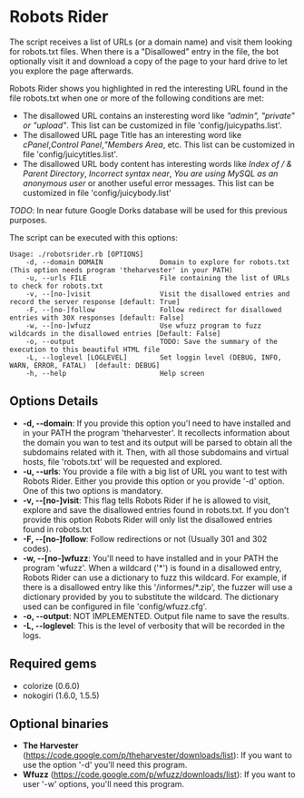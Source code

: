 Robots Rider
============

The script receives a list of URLs (or a domain name) and visit them looking for robots.txt files.
When there is a "Disallowed" entry in the file, the bot optionally visit it and download a copy of the page to your hard drive to let you explore the page afterwards.

Robots Rider shows you highlighted in red the interesting URL found in the file robots.txt when one or more of the following conditions are met:
- The disallowed URL contains an insteresting word like *"admin", "private" or "upload"*. This list can be customized in file 'config/juicypaths.list'.
- The disallowed URL page Title has an interesting word like *cPanel*,*Control Panel*,*"Members Area*, etc. This list can be customized in file 'config/juicytitles.list'.
- The disallowed URL body content has interesting words like *Index of / & Parent Directory*, *Incorrect syntax near*, *You are using MySQL as an anonymous user* or another useful error messages. This list can be customized in file 'config/juicybody.list'

_TODO_: In near future Google Dorks database will be used for this previous purposes.

The script can be executed with this options:

```
Usage: ./robotsrider.rb [OPTIONS]
    -d, --domain DOMAIN              Domain to explore for robots.txt (This option needs program 'theharvester' in your PATH)
    -u, --urls FILE                  File containing the list of URLs to check for robots.txt
    -v, --[no-]visit                 Visit the disallowed entries and record the server response [default: True]
    -F, --[no-]follow                Follow redirect for disallowed entries with 30X responses [default: False]
    -w, --[no-]wfuzz                 Use wfuzz program to fuzz wildcards in the disallowed entries [Default: False]
    -o, --output                     TODO: Save the summary of the execution to this beautiful HTML file
    -L, --loglevel [LOGLEVEL]        Set loggin level (DEBUG, INFO, WARN, ERROR, FATAL)  [default: DEBUG]
    -h, --help                       Help screen
```

Options Details
---------------

* __-d, --domain__: If you provide this option you'l need to have installed and in your PATH the program 'theharvester'. It recollects information about the domain you wan to test and its output will be parsed to obtain all the subdomains related with it. Then, with all those subdomains and virtual hosts, file 'robots.txt' will be requested and explored.
* __-u, --urls__: You provide a file with a big list of URL you want to test with Robots Rider. Either you provide this option or you provide '-d' option. One of this two options is mandatory.
* __-v, --[no-]visit__: This flag tells Robots Rider if he is allowed to visit, explore and save the disallowed entries found in robots.txt. If you don't provide this option Robots Rider will only list the disallowed entries found in robots.txt
* __-F, --[no-]follow__: Follow redirections or not (Usually 301 and 302 codes).
* __-w, --[no-]wfuzz__: You'll need to have installed and in your PATH the program 'wfuzz'. When a wildcard ('\*') is found in a disallowed entry, Robots Rider can use a dictionary to fuzz this wildcard. For example, if there is a disallowed entry like this '/informes/\*.zip', the fuzzer will use a dictionary provided by you to substitute the wildcard. The dictionary used can be configured in file 'config/wfuzz.cfg'.
* __-o, --output__: NOT IMPLEMENTED. Output file name to save the results.
* __-L, --loglevel__: This is the level of verbosity that will be recorded in the logs.

Required gems
-------------

* colorize (0.6.0)
* nokogiri (1.6.0, 1.5.5)

Optional binaries
-----------------

* __The Harvester__ (https://code.google.com/p/theharvester/downloads/list): If you want to use the option '-d' you'll need this program.
* __Wfuzz__ (https://code.google.com/p/wfuzz/downloads/list): If you want to user '-w' options, you'll need this program.
